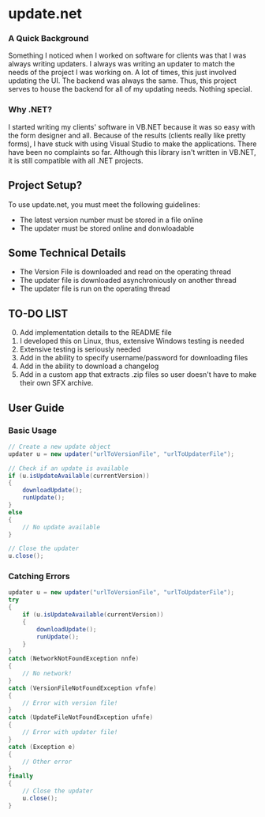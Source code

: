 update.net
=========

### A Quick Background ###

Something I noticed when I worked on software for clients was that I was always
writing updaters. I always was writing an updater to match the needs of the 
project I was working on. A lot of times, this just involved updating the UI.
The backend was always the same. Thus, this project serves to house the backend
for all of my updating needs. Nothing special.

### Why .NET? ###

I started writing my clients' software in VB.NET because it was so easy with the
form designer and all. Because of the results (clients really like pretty 
forms), I have stuck with using Visual Studio to make the applications. There 
have been no complaints so far. Although this library isn't written in VB.NET, 
it is still compatible with all .NET projects. 

## Project Setup? ##

To use update.net, you must meet the following guidelines:  

* The latest version number must be stored in a file online
* The updater must be stored online and donwloadable

## Some Technical Details ##
* The Version File is downloaded and read on the operating thread
* The updater file is downloaded asynchroniously on another thread
* The updater file is run on the operating thread


## TO-DO LIST ##
0) Add implementation details to the README file  
1) I developed this on Linux, thus, extensive Windows testing is needed  
2) Extensive testing is seriously needed  
3) Add in the ability to specify username/password for downloading files  
4) Add in the ability to download a changelog  
5) Add in a custom app that extracts .zip files so user doesn't have to make
   their own SFX archive.

User Guide
----------

### Basic Usage ###
```c#
// Create a new update object
updater u = new updater("urlToVersionFile", "urlToUpdaterFile");

// Check if an update is available
if (u.isUpdateAvailable(currentVersion))
{
	downloadUpdate();
	runUpdate();
}
else
{
	// No update available
}

// Close the updater
u.close();
```

### Catching Errors ###
```c#
updater u = new updater("urlToVersionFile", "urlToUpdaterFile");
try
{
	if (u.isUpdateAvailable(currentVersion))
	{
		downloadUpdate();
		runUpdate();
	}
}
catch (NetworkNotFoundException nnfe)
{
	// No network!
}
catch (VersionFileNotFoundException vfnfe)
{
	// Error with version file!
}
catch (UpdateFileNotFoundException ufnfe)
{
	// Error with updater file!
}
catch (Exception e)
{
	// Other error
}
finally
{
	// Close the updater
	u.close();
}
```
